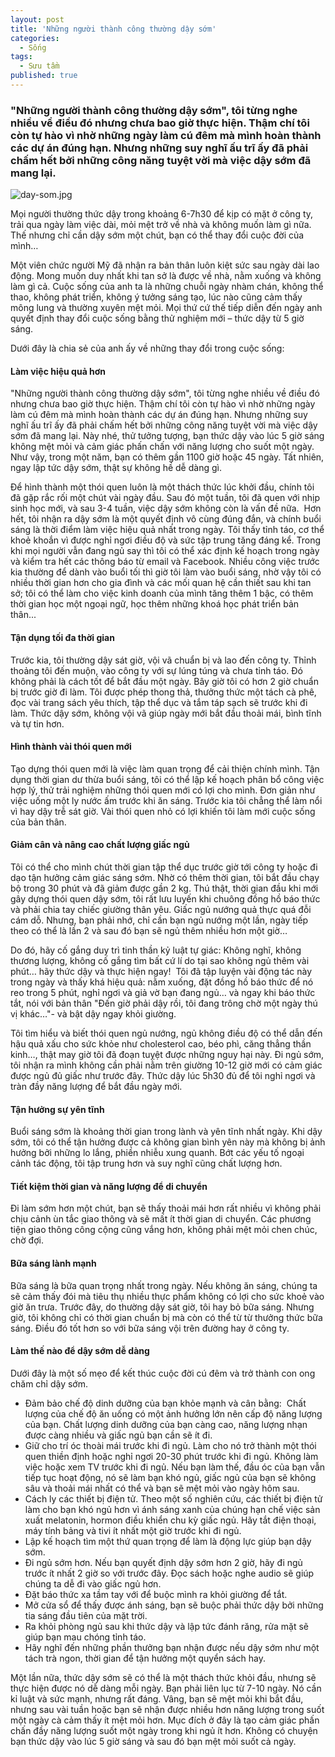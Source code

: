 ```yaml
---
layout: post
title: 'Những người thành công thường dậy sớm'
categories:
  - Sống
tags:
  - Sưu tầm
published: true
---
```

### "Những người thành công thường dậy sớm", tôi từng nghe nhiều về điều đó nhưng chưa bao giờ thực hiện. Thậm chí tôi còn tự hào vì nhờ những ngày làm cú đêm mà mình hoàn thành các dự án đúng hạn. Nhưng những suy nghĩ ấu trĩ ấy đã phải chấm hết bởi những công năng tuyệt vời mà việc dậy sớm đã mang lại.

![day-som.jpg]({{site.baseurl}}/public/posts/day-som.jpg)

Mọi người thường thức dậy trong khoảng 6-7h30 để kịp có mặt ở công ty, trải qua ngày làm việc dài, mỏi mệt trở về nhà và không muốn làm gì nữa. 
Thế nhưng chỉ cần dậy sớm một chút, bạn có thể thay đổi cuộc đời của mình…

Một viên chức người Mỹ đã nhận ra bản thân luôn kiệt sức sau ngày dài lao động. 
Mong muốn duy nhất khi tan sở là được về nhà, nằm xuống và không làm gì cả. 
Cuộc sống của anh ta là những chuỗi ngày nhàm chán, không thể thao, không phát triển, không ý tưởng sáng tạo, lúc nào cũng cảm thấy mông lung và thường xuyên mệt mỏi. 
Mọi thứ cứ thế tiếp diễn đến ngày anh quyết định thay đổi cuộc sống bằng thử nghiệm mới – thức dậy từ 5 giờ sáng.

Dưới đây là chia sẻ của anh ấy về những thay đổi trong cuộc sống:

#### Làm việc hiệu quả hơn

"Những người thành công thường dậy sớm", tôi từng nghe nhiều về điều đó nhưng chưa bao giờ thực hiện. 
Thậm chí tôi còn tự hào vì nhờ những ngày làm cú đêm mà mình hoàn thành các dự án đúng hạn. 
Nhưng những suy nghĩ ấu trĩ ấy đã phải chấm hết bởi những công năng tuyệt vời mà việc dậy sớm đã mang lại.
Này nhé, thử tưởng tượng, bạn thức dậy vào lúc 5 giờ sáng không mệt mỏi và cảm giác phấn chấn với năng lượng cho suốt một ngày. 
Như vậy, trong một năm, bạn có thêm gần 1100 giờ hoặc 45 ngày.
Tất nhiên, ngay lập tức dậy sớm, thật sự không hề dễ dàng gì. 

Để hình thành một thói quen luôn là một thách thức lúc khởi đầu, chính tôi đã gặp rắc rối một chút vài ngày đầu. 
Sau đó một tuần, tôi đã quen với nhịp sinh học mới, và sau 3-4 tuần, việc dậy sớm không còn là vấn đề nữa. 
Hơn hết, tôi nhận ra dậy sớm là một quyết định vô cùng đúng đắn, và chính buổi sáng là thời điểm làm việc hiệu quả nhất trong ngày. 
Tôi thấy tỉnh táo, cơ thể khoẻ khoắn vì được nghỉ ngơi điều độ và sức tập trung tăng đáng kể. 
Trong khi mọi người vẫn đang ngủ say thì tôi có thể xác định kế hoạch trong ngày và kiểm tra hết các thông báo từ email và Facebook.
Nhiều công việc trước kia thường để dành vào buổi tối thì giờ tôi làm vào buổi sáng, nhờ vậy tôi có nhiều thời gian hơn cho gia đình và các mối quan hệ cần thiết sau khi tan sở;
tôi có thể làm cho việc kinh doanh của mình tăng thêm 1 bậc, có thêm thời gian học một ngoại ngữ, học thêm những khoá học phát triển bản thân...

#### Tận dụng tối đa thời gian

Trước kia, tôi thường dậy sát giờ, vội vã chuẩn bị và lao đến công ty. 
Thỉnh thoảng tôi đến muộn, vào công ty với sự lúng túng và chưa tỉnh táo. 
Đó không phải là cách tốt để bắt đầu một ngày.
Bây giờ tôi có hơn 2 giờ chuẩn bị trước giờ đi làm. 
Tôi được phép thong thả, thưởng thức một tách cà phê, đọc vài trang sách yêu thích, tập thể dục và tắm táp sạch sẽ trước khi đi làm. 
Thức dậy sớm, không vội vã giúp ngày mới bắt đầu thoải mái, bình tĩnh và tự tin hơn.

#### Hình thành vài thói quen mới

Tạo dựng thói quen mới là việc làm quan trọng để cải thiện chính mình. 
Tận dụng thời gian dư thừa buổi sáng, tôi có thể lập kế hoạch phân bổ công việc hợp lý, thử trải nghiệm những thói quen mới có lợi cho mình.
Đơn giản như việc uống một ly nước ấm trước khi ăn sáng. 
Trước kia tôi chẳng thể làm nổi vì hay dậy trễ sát giờ. 
Vài thói quen nhỏ có lợi khiến tôi làm mới cuộc sống của bản thân.

#### Giảm cân và nâng cao chất lượng giấc ngủ

Tôi có thể cho mình chút thời gian tập thể dục trước giờ tới công ty hoặc đi dạo tận hưởng cảm giác sáng sớm. 
Nhờ có thêm thời gian, tôi bắt đầu chạy bộ trong 30 phút và đã giảm được gần 2 kg.
Thú thật, thời gian đầu khi mới gây dựng thói quen dậy sớm, tôi rất lưu luyến khi chuông đồng hồ báo thức và phải chia tay chiếc giường thân yêu. 
Giấc ngủ nướng quả thực quá đỗi cám dỗ. 
Nhưng, bạn phải nhớ, chỉ cần bạn ngủ nướng một lần, ngày tiếp theo có thể là lần 2 và sau đó bạn sẽ ngủ thêm nhiều hơn một giờ…


Do đó, hãy cố gắng duy trì tinh thần kỷ luật tự giác: 
Không nghĩ, không thương lượng, không cố gắng tìm bất cứ lí do tại sao không ngủ thêm vài phút… 
hãy thức dậy và thực hiện ngay! 
Tôi đã tập luyện vài động tác này trong ngày và thấy khá hiệu quả: 
nằm xuống, đặt đồng hồ báo thức để nó reo trong 5 phút, nghỉ ngơi và giả vờ bạn đang ngủ… 
và ngay khi báo thức tắt, nói với bản thân "Đến giờ phải dậy rồi, tôi đang trông chờ một ngày thú vị khác…"- và bật dậy ngay khỏi giường. 

Tôi tìm hiểu và biết thói quen ngủ nướng, ngủ không điều độ có thể dẫn đến hậu quả xấu cho sức khỏe như cholesterol cao, béo phì, căng thẳng thần kinh…, 
thật may giờ tôi đã đoạn tuỵệt được những nguy hại này. 
Đi ngủ sớm, tôi nhận ra mình không cần phải nằm trên giường 10-12 giờ mới có cảm giác được ngủ đủ giấc như trước đây. 
Thức dậy lúc 5h30 đủ để tôi nghỉ ngơi và tràn đầy năng lượng để bắt đầu ngày mới.

#### Tận hưởng sự yên tĩnh

Buổi sáng sớm là khoảng thời gian trong lành và yên tĩnh nhất ngày. 
Khi dậy sớm, tôi có thể tận hưởng được cả không gian bình yên này mà không bị ảnh hưởng bởi những lo lắng, phiền nhiễu xung quanh. 
Bớt các yếu tố ngoại cảnh tác động, tôi tập trung hơn và suy nghĩ cũng chất lượng hơn.

#### Tiết kiệm thời gian và năng lượng để di chuyển

Đi làm sớm hơn một chút, bạn sẽ thấy thoải mái hơn rất nhiều vì không phải chịu cảnh ùn tắc giao thông và sẽ mất ít thời gian di chuyển. 
Các phương tiện giao thông công cộng cũng vắng hơn, không phải mệt mỏi chen chúc, chờ đợi.

#### Bữa sáng lành mạnh

Bữa sáng là bữa quan trọng nhất trong ngày. 
Nếu không ăn sáng, chúng ta sẽ cảm thấy đói mà tiêu thụ nhiều thực phẩm không có lợi cho sức khoẻ vào giờ ăn trưa.
Trước đây, do thường dậy sát giờ, tôi hay bỏ bữa sáng. 
Nhưng giờ, tôi không chỉ có thời gian chuẩn bị mà còn có thể từ từ thưởng thức bữa sáng. 
Điều đó tốt hơn so với bữa sáng vội trên đường hay ở công ty.

#### Làm thế nào để dậy sớm dễ dàng

Dưới đây là một số mẹo để kết thúc cuộc đời cú đêm và trở thành con ong chăm chỉ dậy sớm.
- Đảm bảo chế độ dinh dưỡng của bạn khỏe mạnh và cân bằng: 
Chất lượng của chế độ ăn uống có một ảnh hưởng lớn nên cấp độ năng lượng của bạn. 
Chất lượng dinh dưỡng của bạn càng cao, năng lượng nhạn được càng nhiều và giấc ngủ bạn cần sẽ ít đi.
- Giữ cho trí óc thoài mái trước khi đi ngủ.
Làm cho nó trở thành một thói quen thiền định hoặc nghỉ ngơi 20-30 phút trước khi đi ngủ. 
Không làm việc hoặc xem TV trước khi đi ngủ. 
Nếu bạn làm thế, đầu óc của bạn vẫn tiếp tục hoạt động, nó sẽ làm bạn khó ngủ, giấc ngủ của bạn sẽ không sâu và thoải mái nhất có thể và bạn sẽ mệt mỏi vào ngày hôm sau.
- Cách ly các thiết bị điện tử. 
Theo một số nghiên cứu, các thiết bị điện tử làm cho bạn khó ngủ hơn vì ánh sáng xanh của chúng hạn chế việc sản xuất melatonin, hormon điều khiển chu kỳ giấc ngủ. 
Hãy tắt điện thoại, máy tính bảng và tivi ít nhất một giờ trước khi đi ngủ.
- Lập kế hoạch tìm một thứ quan trọng để làm là động lực giúp bạn dậy sớm.
- Đi ngủ sớm hơn. 
Nếu bạn quyết định dậy sớm hơn 2 giờ, hãy đi ngủ trước ít nhất 2 giờ so với trước đây. 
Đọc sách hoặc nghe audio sẽ giúp chúng ta dễ đi vào giấc ngủ hơn.
- Đặt báo thức xa tầm tay với để buộc mình ra khỏi giường để tắt.
- Mở cửa sổ để thấy được ánh sáng, bạn sẽ buộc phải thức dậy bởi những tia sáng đầu tiên của mặt trời.
- Ra khỏi phòng ngủ sau khi thức dậy và lập tức đánh răng, rửa mặt sẽ giúp bạn mau chóng tỉnh táo.
- Hãy nghĩ đến những phần thưởng bạn nhận được nếu dậy sớm như một tách trà ngon, thời gian để tận hưởng một quyển sách hay.

Một lần nữa, thức dậy sớm sẽ có thể là một thách thức khỏi đầu, nhưng sẽ thực hiện được nó dễ dàng mỗi ngày. Bạn phải liên lục từ 7-10 ngày. 
Nó cần kỉ luật và sức mạnh, nhưng rất đáng.
Vâng, bạn sẽ mệt mỏi khi bắt đầu, nhưng sau vài tuần hoặc bạn sẽ nhận được nhiều hơn năng lượng trong suốt một ngày cà cảm thấy ít mệt mỏi hơn.
Mục đích ở đây là tạo cảm giác phấn chấn đầy năng lượng suốt một ngày trong khi ngủ ít hơn. 
Không có chuyện bạn thức dậy vào lúc 5 giờ sáng và sau đó bạn mệt mỏi suốt cả ngày.



